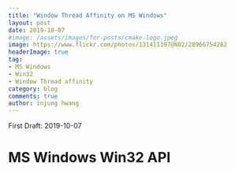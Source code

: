 ```yaml
---
title: "Window Thread Affinity on MS Windows"
layout: post
date: 2019-10-07
#image: /assets/images/for-posts/cmake-logo.jpeg
image: https://www.flickr.com/photos/131411397@N02/28966754282
headerImage: true
tag:
- MS Windows
- Win32
- Window Thread affinity
category: blog
comments: true
author: injung hwang
---
```


First Draft: 2019-10-07


# MS Windows Win32 API
